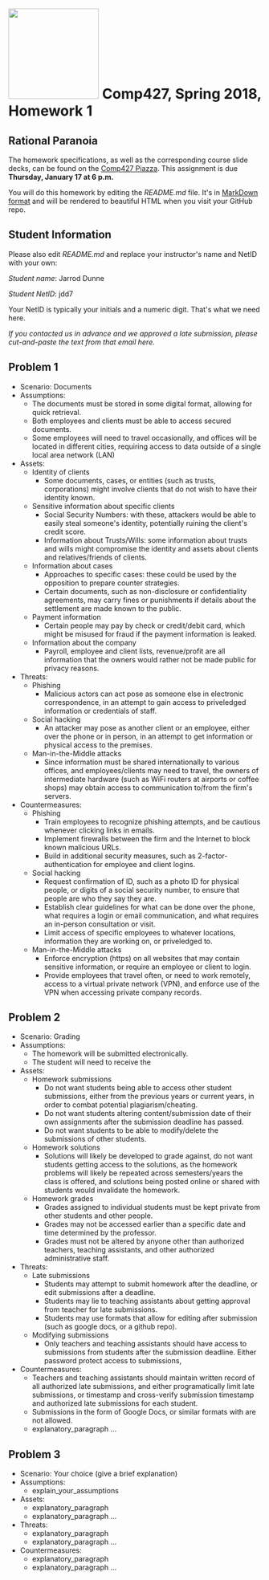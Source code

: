 # <img src="http://www.rice.edu/_images/rice-logo.jpg" width=180> Comp427, Spring 2018, Homework 1
## Rational Paranoia
The homework specifications, as well as the corresponding course slide decks,
can be found on the [Comp427 Piazza](https://piazza.com/class/jqifhp864b37ju).
This assignment is due **Thursday, January 17 at 6 p.m.**

You will do this homework by editing the _README.md_ file. It's in
[MarkDown format](https://guides.github.com/features/mastering-markdown/)
and will be rendered to beautiful HTML when you visit your GitHub repo.

## Student Information
Please also edit _README.md_ and replace your instructor's name and NetID with your own:

_Student name_: Jarrod Dunne

_Student NetID_: jdd7

Your NetID is typically your initials and a numeric digit. That's
what we need here.

_If you contacted us in advance and we approved a late submission,
please cut-and-paste the text from that email here._

## Problem 1
- Scenario: Documents
- Assumptions:
  - The documents must be stored in some digital format, allowing for quick retrieval.
  - Both employees and clients must be able to access secured documents.
  - Some employees will need to travel occasionally, and offices will be located in different cities, requiring access to data outside of a single local area network (LAN)
- Assets:
  - Identity of clients
    - Some documents, cases, or entities (such as trusts, corporations) might involve clients that do not wish to have their identity known.
  - Sensitive information about specific clients
    - Social Security Numbers: with these, attackers would be able to easily steal someone's identity, potentially ruining the client's credit score.
    - Information about Trusts/Wills: some information about trusts and wills might compromise the identity and assets about clients and relatives/friends of clients.
  - Information about cases
    - Approaches to specific cases: these could be used by the opposition to prepare counter strategies.
    - Certain documents, such as non-disclosure or confidentiality agreements, may carry fines or punishments if details about the settlement are made known to the public.
  - Payment information
    - Certain people may pay by check or credit/debit card, which might be misused for fraud if the payment information is leaked.
  - Information about the company
    - Payroll, employee and client lists, revenue/profit are all information that the owners would rather not be made public for privacy reasons.
- Threats:
  - Phishing
    - Malicious actors can act pose as someone else in electronic correspondence, in an attempt to gain access to priveledged information or credentials of staff.
  - Social hacking
    - An attacker may pose as another client or an employee, either over the phone or in person, in an attempt to get information or physical access to the premises.
  - Man-in-the-Middle attacks
    - Since information must be shared internationally to various offices, and employees/clients may need to travel, the owners of intermediate hardware (such as WiFi routers at airports or coffee shops) may obtain access to communication to/from the firm's servers.
- Countermeasures:
  - Phishing
    - Train employees to recognize phishing attempts, and be cautious whenever clicking links in emails.
    - Implement firewalls between the firm and the Internet to block known malicious URLs.
    - Build in additional security measures, such as 2-factor-authentication for employee and client logins.
  - Social hacking
    - Request confirmation of ID, such as a photo ID for physical people, or digits of a social security number, to ensure that people are who they say they are.
    - Establish clear guidelines for what can be done over the phone, what requires a login or email communication, and what requires an in-person consultation or visit.
    - Limit access of specific employees to whatever locations, information they are working on, or priveledged to.
  - Man-in-the-Middle attacks
    - Enforce encryption (https) on all websites that may contain sensitive information, or require an employee or client to login.
    - Provide employees that travel often, or need to work remotely, access to a virtual private network (VPN), and enforce use of the VPN when accessing private company records.
## Problem 2
- Scenario: Grading
- Assumptions:
  - The homework will be submitted electronically.
  - The student will need to receive the 
- Assets:
  - Homework submissions
    - Do not want students being able to access other student submissions, either from the previous years or current years, in order to combat potential plagiarism/cheating.
    - Do not want students altering content/submission date of their own assignments after the submission deadline has passed.
    - Do not want students to be able to modify/delete the submissions of other students.
  - Homework solutions
    - Solutions will likely be developed to grade against, do not want students getting access to the solutions, as the homework problems will likely be repeated across semesters/years the class is offered, and solutions being posted online or shared with students would invalidate the homework.
  - Homework grades
    - Grades assigned to individual students must be kept private from other students and other people.
    - Grades may not be accessed earlier than a specific date and time determined by the professor.
    - Grades must not be altered by anyone other than authorized teachers, teaching assistants, and other authorized administrative staff.
- Threats:
  - Late submissions
    - Students may attempt to submit homework after the deadline, or edit submissions after a deadline.
    - Students may lie to teaching assistants about getting approval from teacher for late submissions.
    - Students may use formats that allow for editing after submission (such as google docs, or a github repo).
  - Modifying submissions
    - Only teachers and teaching assistants should have access to submissions from students after the submission deadline. Either password protect access to submissions,
- Countermeasures:
    - Teachers and teaching assistants should maintain written record of all authorized late submissions, and either programatically limit late submissions, or timestamp and cross-verify submission timestamp and authorized late submissions for each student.
    - Submissions in the form of Google Docs, or similar formats with  are not allowed.
  - explanatory_paragraph ...

## Problem 3
- Scenario: Your choice (give a brief explanation)
- Assumptions:
  - explain_your_assumptions
- Assets:
  - explanatory_paragraph
  - explanatory_paragraph ...
- Threats:
  - explanatory_paragraph 
  - explanatory_paragraph ...
- Countermeasures:
  - explanatory_paragraph
  - explanatory_paragraph ...

